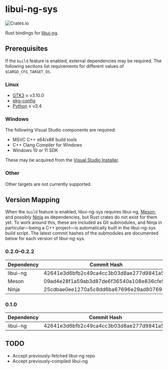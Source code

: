 # libui-ng-sys

![Crates.io](https://img.shields.io/crates/v/libui-ng-sys)

Rust bindings for [libui-ng](https://github.com/libui-ng/libui-ng).

## Prerequisites

If the `build` feature is enabled, external dependencies may be required. The following sections list requirements for different values of `$CARGO_CFG_TARGET_OS`.

### Linux

* [GTK3](https://gtk.org) &ge; v3.10.0
* [pkg-config](https://www.freedesktop.org/wiki/Software/pkg-config/)
* [Python](https://www.python.org/) &ge; v3.4

### Windows

The following Visual Studio components are required:

* MSVC C++ x64/x86 build tools
* C++ Clang Compiler for Windows
* Windows 10 or 11 SDK

These may be acquired from the [Visual Studio Installer](https://visualstudio.microsoft.com/downloads/#build-tools-for-visual-studio-2022).

### Other

Other targets are not currently supported.

## Version Mapping

When the `build` feature is enabled, libui-ng-sys requires libui-ng, [Meson](https://github.com/mesonbuild/meson), and possibly [Ninja](https://github.com/ninja-build/ninja) as dependencies, but Rust crates do not exist for them yet. To work around this, these are included as Git submodules, and Ninja in particular&mdash;being a C++ project&mdash;is automatically built in the libui-ng-sys build script. The latest commit hashes of the submodules are documented below for each version of libui-ng-sys.

### 0.2.0&ndash;0.2.2

| Dependency | Commit Hash                              |
| ---------- | ---------------------------------------- |
| libui-ng   | 42641e3d6bfb2c49ca4cc3b03d8ae277d9841a5d |
| Meson      | 09ad4e28f1a59ab3d87de6f36540a108e836cfe5 |
| Ninja      | 25cdbae0ee1270a5c8dd6ba67696e29ad8076919 |

### 0.1.0

| Dependency | Commit Hash                              |
| ---------- | ---------------------------------------- |
| libui-ng   | 42641e3d6bfb2c49ca4cc3b03d8ae277d9841a5d |

## TODO

* Accept previously-fetched libui-ng repo
* Accept previously-compiled libui-ng
